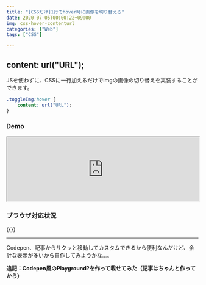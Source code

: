 ```yaml
---
title: "[CSSだけ]1行でhover時に画像を切り替える"
date: 2020-07-05T00:00:22+09:00
img: css-hover-contenturl
categories: ["Web"]
tags: ["CSS"]

---
```


## content: url("URL");

JSを使わずに、CSSに一行加えるだけでimgの画像の切り替えを実装することができます。

```css
.toggleImg:hover {
    content: url("URL");
}
```

### Demo

<iframe height="168" width="100%" scrolling="no" src="https://mineditor.github.io/?h=%253Cimg%2520class%3D%2522toggleImg%2522%2520src%3D%2522https%3A%2F%2F2001y.me%2Fimg%2Fcss-userSelect-all-120.jpg%2522%253E&c=.toggleImg%3Ahover%2520%257B%250A%2520%2520%2520%2520content%3A%2520url%28%2522https%3A%2F%2F2001y.me%2Fimg%2Fmac-pp-command%2Bd-120.jpg%2522%29%3B%250A%257D&j="></iframe>

### ブラウザ対応状況

{{<caniuse id="mdn-css__properties__content">}}

***

Codepen、記事からサクッと移動してカスタムできるから便利なんだけど、余計な表示が多いから自作してみようかな...。

**追記：Codepen風のPlayground?を作って載せてみた（記事はちゃんと作ってから）**
